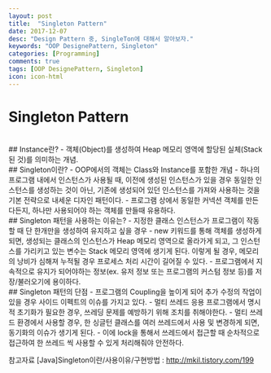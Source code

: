 ```yaml
---
layout: post
title:  "Singleton Pattern"
date: 2017-12-07
desc: "Design Pattern 중, SingleTon에 대해서 알아보자."
keywords: "OOP DesignePattern, Singleton"
categories: [Programming]
comments: true
tags: [OOP DesignePattern, Singleton]
icon: icon-html
---
```


# Singleton Pattern
<br />
## Instance란?
 - 객체(Object)를 생성하여 Heap 메모리 영역에 할당된 실체(Stack된 것)를 의미하는 개념.
<br />
## Singleton이란?
 - OOP에서의 객체는 Class와 Instance를 포함한 개념
 - 하나의 프로그램 내에서 인스턴스가 사용될 때, 이전에 생성된 인스턴스가 있을 경우 동일한 인스턴스를 생성하는 것이 아닌, 기존에 생성되어 있던 인스턴스를 가져와 사용하는 것을 기본 전략으로 내세운 디자인 패턴이다.
 - 프로그램 상에서 동일한 커넥션 객체를 만든다든지, 하나만 사용되어야 하는 객체를 만들때 유용하다. 
<br />
## Singleton 패턴을 사용하는 이유는?
 - 지정한 클래스 인스턴스가 프로그램이 작동할 때 단 한개만을 생성하여 유지하고 싶을 경우
 - new 키워드를 통해 객체를 생성하게 되면, 생성되는 클래스의 인스턴스가 Heap 메모리 영역으로 올라가게 되고, 그 인스턴스를 가리키고 있는 변수는 Stack 메모리 영역에 생기게 된다. 
이렇게 될 경우, 메모리의 낭비가 심해져 누적될 경우 프로세스 처리 시간이 길어질 수 있다.
 - 프로그램에서 지속적으로 유지가 되어야하는 정보(ex. 유저 정보 또는 프로그램의 커스텀 정보 등)를 저장/불러오기에 용이하다.
<br />
## Singleton 패턴의 단점
 - 프로그램의 Coupling을 높이게 되어 추가 수정의 작업이 있을 경우 사이드 이펙트의 이슈를 가지고 있다.
 - 멀티 쓰레드 응용 프로그램에서 명시적 초기화가 필요한 경우, 쓰레딩 문제를 예방하기 위해 조치를 취해야한다.
 - 멀티 쓰레드 환경에서 사용할 경우, 한 싱글턴 클래스를 여러 쓰레드에서 사용 및 변경하게 되면, 동기화의 이슈가 생기게 된다.
 - 이에 lock을 통해서 쓰레드에서 접근할 때 순차적으로 접근하여 한 쓰레드 씩 사용할 수 있게 처리해줘야 안전하다.

참고자료
[Java]Singleton이란/사용이유/구현방법 : http://mkil.tistory.com/199